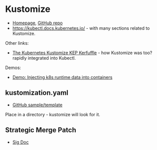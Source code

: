 # Kustomize

* [Homepage](https://kustomize.io/), [GitHub repo](https://github.com/kubernetes-sigs/kustomize)
* <https://kubectl.docs.kubernetes.io/> - with many sections related to Kustomize.

Other links:

* [The Kubernetes Kustomize KEP Kerfuffle](https://gravitational.com/blog/kubernetes-kustomize-kep-kerfuffle/) - how Kustomize was too? rapidly integrated into Kubectl.

Demos:

* [Demo: Injecting k8s runtime data into containers](https://github.com/kubernetes-sigs/kustomize/blob/master/examples/wordpress/README.md)

## kustomization.yaml

* [GitHub sample/template](https://github.com/kubernetes-sigs/kustomize/blob/master/docs/kustomization.yaml)

Place in a directory - kustomize will look for it.

## Strategic Merge Patch

* [Sig Doc](https://github.com/kubernetes/community/blob/master/contributors/devel/sig-api-machinery/strategic-merge-patch.md)